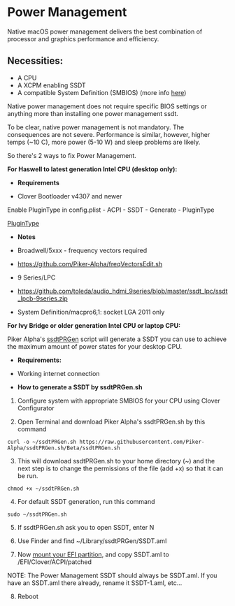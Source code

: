 # Power Management

Native macOS power management delivers the best combination of processor and graphics performance and efficiency. 

## Necessities:
* A CPU 
* A XCPM enabling SSDT
* A compatible System Definition (SMBIOS) (more info [here](../master/Tips.md#choosing-a-smbios))

Native power management does not require specific BIOS settings or anything more than installing one power management ssdt.

To be clear, native power management is not mandatory. The consequences are not severe. Performance is similar, however, higher temps (~10 C), more power (5-10 W) and sleep problems are likely.

So there's 2 ways to fix Power Management.

**For Haswell to latest generation Intel CPU (desktop only):**

- **Requirements**

- Clover Bootloader v4307 and newer

Enable PluginType in config.plist - ACPI - SSDT - Generate - PluginType

[PluginType](https://i.imgur.com/0ut6Ule.png)

- **Notes**

- Broadwell/5xxx - frequency vectors required
- https://github.com/Piker-Alpha/freqVectorsEdit.sh
- 9 Series/LPC
- https://github.com/toleda/audio_hdmi_9series/blob/master/ssdt_lpc/ssdt_lpcb-9series.zip
- System Definition/macpro6,1: socket LGA 2011 only

**For Ivy Bridge or older generation Intel CPU or laptop CPU:**

Piker Alpha's [ssdtPRGen](https://github.com/Piker-Alpha/ssdtPRGen.sh) script will generate a SSDT you can use to achieve the maximum amount of power states for your desktop CPU.

- **Requirements:**

- Working internet connection

- **How to generate a SSDT by ssdtPRGen.sh**

1. Configure system with appropriate SMBIOS for your CPU using Clover Configurator

2. Open Terminal and download Piker Alpha's ssdtPRGen.sh by this command

```
curl -o ~/ssdtPRGen.sh https://raw.githubusercontent.com/Piker-Alpha/ssdtPRGen.sh/Beta/ssdtPRGen.sh
```

3. This will download ssdtPRGen.sh to your home directory (~) and the next step is to change the permissions of the file (add +x) so that it can be run.

```
chmod +x ~/ssdtPRGen.sh
```

4. For default SSDT generation, run this command

```
sudo ~/ssdtPRGen.sh
```

5. If ssdtPRGen.sh ask you to open SSDT, enter N

6. Use Finder and find ~/Library/ssdtPRGen/SSDT.aml

7. Now [mount your EFI partition](https://github.com/camielverdult/Ramblings-of-a-hackintosher-High-Sierra/blob/master/Tips.md#how-to-mount-efi), and copy SSDT.aml to /EFI/Clover/ACPI/patched

NOTE: The Power Management SSDT should always be SSDT.aml. If you have an SSDT.aml there already, rename it SSDT-1.aml, etc...

8. Reboot
